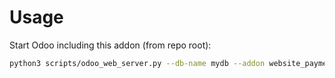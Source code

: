 # Usage

Start Odoo including this addon (from repo root):

```bash
python3 scripts/odoo_web_server.py --db-name mydb --addon website_payment
```
